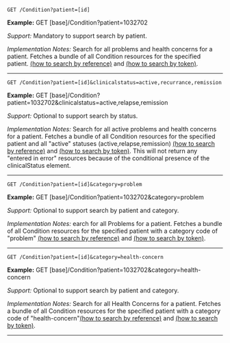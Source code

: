 
`GET /Condition?patient=[id]`

**Example:** GET [base]/Condition?patient=1032702

*Support:* Mandatory to support search by patient.

*Implementation Notes:*  Search for all problems and health concerns for a patient. Fetches a bundle of all Condition resources for the specified patient. [(how to search by reference)] and [(how to search by token)].


-----------

`GET /Condition?patient=[id]&clinicalstatus=active,recurrance,remission`

**Example:** GET [base]/Condition?patient=1032702&clinicalstatus=active,relapse,remission

*Support:* Optional to support search by status.

*Implementation Notes:* Search for all active problems and health concerns for a patient. Fetches a bundle of all Condition resources for the specified patient and all "active" statuses (active,relapse,remission)  [(how to search by reference)] and [(how to search by token)]. This will not return any "entered in error" resources because of the conditional presence of the clinicalStatus element.


-----------
`GET /Condition?patient=[id]&category=problem`

**Example:** GET [base]/Condition?patient=1032702&category=problem

*Support:* Optional to support search by patient and category.

*Implementation Notes:*  earch for all Problems for a patient. Fetches a bundle of all Condition resources for the specified patient with a category code of "problem" [(how to search by reference)] and [(how to search by token)].


-----------

`GET /Condition?patient=[id]&category=health-concern`


**Example:** GET [base]/Condition?patient=1032702&category=health-concern

*Support:* Optional to support search by patient and category.

*Implementation Notes:*  Search for all Health Concerns for a patient. Fetches a bundle of all Condition resources for the specified patient with a category code of "health-concern"[(how to search by reference)] and [(how to search by token)].


-----------


  [(how to search by reference)]: {{site.data.fhir.path}}search.html#reference
  [(how to search by token)]: {{site.data.fhir.path}}search.html#token
  [Composite Search Parameters]: {{site.data.fhir.path}}search.html#combining
  [(how to search by date)]: {{site.data.fhir.path}}search.html#date
  [(how to search by string)]: {{site.data.fhir.path}}search.html#string
